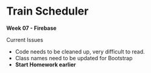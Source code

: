 # Train Scheduler
**Week 07 - Firebase**

Current Issues
- Code needs to be cleaned up, very difficult to read.
- Class names need to be updated for Bootstrap
- **Start Homework earlier**  
